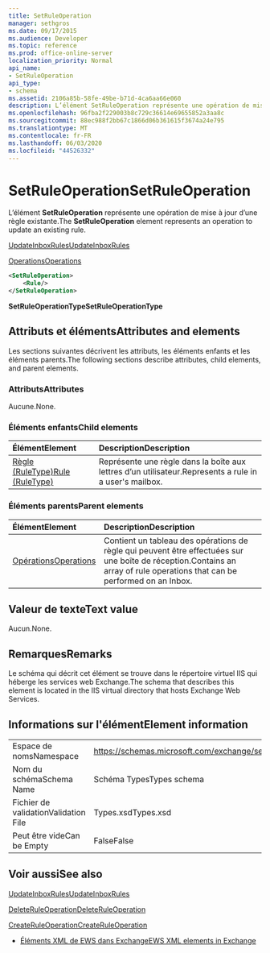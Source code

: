 ```yaml
---
title: SetRuleOperation
manager: sethgros
ms.date: 09/17/2015
ms.audience: Developer
ms.topic: reference
ms.prod: office-online-server
localization_priority: Normal
api_name:
- SetRuleOperation
api_type:
- schema
ms.assetid: 2106a85b-58fe-49be-b71d-4ca6aa66e060
description: L’élément SetRuleOperation représente une opération de mise à jour d’une règle existante.
ms.openlocfilehash: 96fba2f229003b8c729c36614e69655852a3aa8c
ms.sourcegitcommit: 88ec988f2bb67c1866d06b361615f3674a24e795
ms.translationtype: MT
ms.contentlocale: fr-FR
ms.lasthandoff: 06/03/2020
ms.locfileid: "44526332"
---
```

# <a name="setruleoperation"></a><span data-ttu-id="d8e4d-103">SetRuleOperation</span><span class="sxs-lookup"><span data-stu-id="d8e4d-103">SetRuleOperation</span></span>

<span data-ttu-id="d8e4d-104">L’élément **SetRuleOperation** représente une opération de mise à jour d’une règle existante.</span><span class="sxs-lookup"><span data-stu-id="d8e4d-104">The **SetRuleOperation** element represents an operation to update an existing rule.</span></span> 
  
[<span data-ttu-id="d8e4d-105">UpdateInboxRules</span><span class="sxs-lookup"><span data-stu-id="d8e4d-105">UpdateInboxRules</span></span>](updateinboxrules.md)
  
[<span data-ttu-id="d8e4d-106">Operations</span><span class="sxs-lookup"><span data-stu-id="d8e4d-106">Operations</span></span>](operations.md)
  
```XML
<SetRuleOperation>
    <Rule/>
</SetRuleOperation>
```

 <span data-ttu-id="d8e4d-107">**SetRuleOperationType**</span><span class="sxs-lookup"><span data-stu-id="d8e4d-107">**SetRuleOperationType**</span></span>
## <a name="attributes-and-elements"></a><span data-ttu-id="d8e4d-108">Attributs et éléments</span><span class="sxs-lookup"><span data-stu-id="d8e4d-108">Attributes and elements</span></span>

<span data-ttu-id="d8e4d-109">Les sections suivantes décrivent les attributs, les éléments enfants et les éléments parents.</span><span class="sxs-lookup"><span data-stu-id="d8e4d-109">The following sections describe attributes, child elements, and parent elements.</span></span>
  
### <a name="attributes"></a><span data-ttu-id="d8e4d-110">Attributs</span><span class="sxs-lookup"><span data-stu-id="d8e4d-110">Attributes</span></span>

<span data-ttu-id="d8e4d-111">Aucune.</span><span class="sxs-lookup"><span data-stu-id="d8e4d-111">None.</span></span>
  
### <a name="child-elements"></a><span data-ttu-id="d8e4d-112">Éléments enfants</span><span class="sxs-lookup"><span data-stu-id="d8e4d-112">Child elements</span></span>

|<span data-ttu-id="d8e4d-113">**Élément**</span><span class="sxs-lookup"><span data-stu-id="d8e4d-113">**Element**</span></span>|<span data-ttu-id="d8e4d-114">**Description**</span><span class="sxs-lookup"><span data-stu-id="d8e4d-114">**Description**</span></span>|
|:-----|:-----|
|[<span data-ttu-id="d8e4d-115">Règle (RuleType)</span><span class="sxs-lookup"><span data-stu-id="d8e4d-115">Rule (RuleType)</span></span>](rule-ruletype.md) <br/> |<span data-ttu-id="d8e4d-116">Représente une règle dans la boîte aux lettres d’un utilisateur.</span><span class="sxs-lookup"><span data-stu-id="d8e4d-116">Represents a rule in a user's mailbox.</span></span>  <br/> |
   
### <a name="parent-elements"></a><span data-ttu-id="d8e4d-117">Éléments parents</span><span class="sxs-lookup"><span data-stu-id="d8e4d-117">Parent elements</span></span>

|<span data-ttu-id="d8e4d-118">**Élément**</span><span class="sxs-lookup"><span data-stu-id="d8e4d-118">**Element**</span></span>|<span data-ttu-id="d8e4d-119">**Description**</span><span class="sxs-lookup"><span data-stu-id="d8e4d-119">**Description**</span></span>|
|:-----|:-----|
|[<span data-ttu-id="d8e4d-120">Opérations</span><span class="sxs-lookup"><span data-stu-id="d8e4d-120">Operations</span></span>](operations.md) <br/> |<span data-ttu-id="d8e4d-121">Contient un tableau des opérations de règle qui peuvent être effectuées sur une boîte de réception.</span><span class="sxs-lookup"><span data-stu-id="d8e4d-121">Contains an array of rule operations that can be performed on an Inbox.</span></span>  <br/> |
   
## <a name="text-value"></a><span data-ttu-id="d8e4d-122">Valeur de texte</span><span class="sxs-lookup"><span data-stu-id="d8e4d-122">Text value</span></span>

<span data-ttu-id="d8e4d-123">Aucun.</span><span class="sxs-lookup"><span data-stu-id="d8e4d-123">None.</span></span>
  
## <a name="remarks"></a><span data-ttu-id="d8e4d-124">Remarques</span><span class="sxs-lookup"><span data-stu-id="d8e4d-124">Remarks</span></span>

<span data-ttu-id="d8e4d-125">Le schéma qui décrit cet élément se trouve dans le répertoire virtuel IIS qui héberge les services web Exchange.</span><span class="sxs-lookup"><span data-stu-id="d8e4d-125">The schema that describes this element is located in the IIS virtual directory that hosts Exchange Web Services.</span></span>
  
## <a name="element-information"></a><span data-ttu-id="d8e4d-126">Informations sur l'élément</span><span class="sxs-lookup"><span data-stu-id="d8e4d-126">Element information</span></span>

|||
|:-----|:-----|
|<span data-ttu-id="d8e4d-127">Espace de noms</span><span class="sxs-lookup"><span data-stu-id="d8e4d-127">Namespace</span></span>  <br/> |https://schemas.microsoft.com/exchange/services/2006/types  <br/> |
|<span data-ttu-id="d8e4d-128">Nom du schéma</span><span class="sxs-lookup"><span data-stu-id="d8e4d-128">Schema Name</span></span>  <br/> |<span data-ttu-id="d8e4d-129">Schéma Types</span><span class="sxs-lookup"><span data-stu-id="d8e4d-129">Types schema</span></span>  <br/> |
|<span data-ttu-id="d8e4d-130">Fichier de validation</span><span class="sxs-lookup"><span data-stu-id="d8e4d-130">Validation File</span></span>  <br/> |<span data-ttu-id="d8e4d-131">Types.xsd</span><span class="sxs-lookup"><span data-stu-id="d8e4d-131">Types.xsd</span></span>  <br/> |
|<span data-ttu-id="d8e4d-132">Peut être vide</span><span class="sxs-lookup"><span data-stu-id="d8e4d-132">Can be Empty</span></span>  <br/> |<span data-ttu-id="d8e4d-133">False</span><span class="sxs-lookup"><span data-stu-id="d8e4d-133">False</span></span>  <br/> |
   
## <a name="see-also"></a><span data-ttu-id="d8e4d-134">Voir aussi</span><span class="sxs-lookup"><span data-stu-id="d8e4d-134">See also</span></span>



[<span data-ttu-id="d8e4d-135">UpdateInboxRules</span><span class="sxs-lookup"><span data-stu-id="d8e4d-135">UpdateInboxRules</span></span>](updateinboxrules.md)
  
[<span data-ttu-id="d8e4d-136">DeleteRuleOperation</span><span class="sxs-lookup"><span data-stu-id="d8e4d-136">DeleteRuleOperation</span></span>](deleteruleoperation.md)
  
[<span data-ttu-id="d8e4d-137">CreateRuleOperation</span><span class="sxs-lookup"><span data-stu-id="d8e4d-137">CreateRuleOperation</span></span>](createruleoperation.md)


- [<span data-ttu-id="d8e4d-138">Éléments XML de EWS dans Exchange</span><span class="sxs-lookup"><span data-stu-id="d8e4d-138">EWS XML elements in Exchange</span></span>](ews-xml-elements-in-exchange.md)

